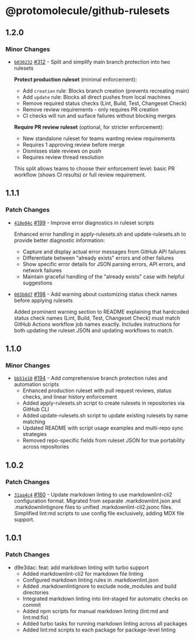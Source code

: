 # @protomolecule/github-rulesets

## 1.2.0

### Minor Changes

- [`b030232`](https://github.com/RobEasthope/protomolecule/commit/b0302320251b5ea5269dd6fbb04e485c95a0347d) [#312](https://github.com/RobEasthope/protomolecule/pull/312) - Split and simplify main branch protection into two rulesets

  **Protect production ruleset** (minimal enforcement):
  - Add `creation` rule: Blocks branch creation (prevents recreating main)
  - Add `update` rule: Blocks all direct pushes from local machines
  - Remove required status checks (Lint, Build, Test, Changeset Check)
  - Remove review requirements - only requires PR creation
  - CI checks will run and surface failures without blocking merges

  **Require PR review ruleset** (optional, for stricter enforcement):
  - New standalone ruleset for teams wanting review requirements
  - Requires 1 approving review before merge
  - Dismisses stale reviews on push
  - Requires review thread resolution

  This split allows teams to choose their enforcement level: basic PR workflow (shows CI results) or full review requirement.

## 1.1.1

### Patch Changes

- [`418e04c`](https://github.com/RobEasthope/protomolecule/commit/418e04c49943b4fc3ce0994c1a13c8ac59236b8d) [#199](https://github.com/RobEasthope/protomolecule/pull/199) - Improve error diagnostics in ruleset scripts

  Enhanced error handling in apply-rulesets.sh and update-rulesets.sh to provide better diagnostic information:
  - Capture and display actual error messages from GitHub API failures
  - Differentiate between "already exists" errors and other failures
  - Show specific error details for JSON parsing errors, API errors, and network failures
  - Maintain graceful handling of the "already exists" case with helpful suggestions

- [`083b0d7`](https://github.com/RobEasthope/protomolecule/commit/083b0d7992930b1128edfcbba59f38d9c4a5880e) [#198](https://github.com/RobEasthope/protomolecule/pull/198) - Add warning about customizing status check names before applying rulesets

  Added prominent warning section to README explaining that hardcoded status check names (Lint, Build, Test, Changeset Check) must match GitHub Actions workflow job names exactly. Includes instructions for both updating the ruleset JSON and updating workflows to match.

## 1.1.0

### Minor Changes

- [`bb51e10`](https://github.com/RobEasthope/protomolecule/commit/bb51e109191ebf7ee81d06e16545f946c425fe2d) [#194](https://github.com/RobEasthope/protomolecule/pull/194) - Add comprehensive branch protection rules and automation scripts
  - Enhanced production ruleset with pull request reviews, status checks, and linear history enforcement
  - Added apply-rulesets.sh script to create rulesets in repositories via GitHub CLI
  - Added update-rulesets.sh script to update existing rulesets by name matching
  - Updated README with script usage examples and multi-repo sync strategies
  - Removed repo-specific fields from ruleset JSON for true portability across repositories

## 1.0.2

### Patch Changes

- [`31aa4c4`](https://github.com/RobEasthope/protomolecule/commit/31aa4c4ce03f28b9c85c02abaa0c5324e2368c0d) [#160](https://github.com/RobEasthope/protomolecule/pull/160) - Update markdown linting to use markdownlint-cli2 configuration format. Migrated from separate .markdownlint.json and .markdownlintignore files to unified .markdownlint-cli2.jsonc files. Simplified lint:md scripts to use config file exclusively, adding MDX file support.

## 1.0.1

### Patch Changes

- d9e3dac: feat: add markdown linting with turbo support
  - Added markdownlint-cli2 for markdown file linting
  - Configured markdown linting rules in .markdownlint.json
  - Added .markdownlintignore to exclude node_modules and build directories
  - Integrated markdown linting into lint-staged for automatic checks on commit
  - Added npm scripts for manual markdown linting (lint:md and lint:md:fix)
  - Added turbo tasks for running markdown linting across all packages
  - Added lint:md scripts to each package for package-level linting
